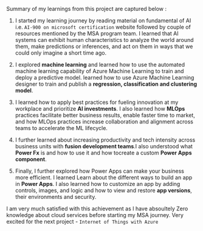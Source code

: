 Summary of my learnings from this project are captured below :

1. I started my learning journey by reading material on fundamental of AI i.e. `AI-900 on microsoft certification` website followed by couple of resources mentioned by the MSA program team. I learned that AI systems can exhibit human characteristics to analyze the world around them, make predictions or inferences, and act on them in ways that we could only imagine a short time ago.

2. I explored **machine learning** and learned how to use the automated machine learning capability of Azure Machine Learning to train and deploy a predictive model. learned how to use Azure Machine Learning designer to train and publish a **regression, classification and clustering model**.

3. I learned how to apply best practices for fueling innovation at my workplace and prioritize **AI investments**. I also learned how **MLOps** practices facilitate better business results, enable faster time to market, and how MLOps practices increase collaboration and alignment across teams to accelerate the ML lifecycle.

4. I further learned about increasing productivity and tech intensity across business units with **fusion development teams**.I also understood what **Power Fx** is and how to use it and how tocreate a custom **Power Apps component**.

5. Finally, I further explored how Power Apps can make your business more efficient. I learned Learn about the different ways to build an app in **Power Apps**. I also learned how to customize an app by adding controls, images, and logic and how to view and restore **app versions**, their environments and security.

I am very much satisfied with this achievement as I have absoultely Zero knowledge about cloud services before starting my MSA journey. Very excited for the next project - `Internet of Things with Azure`

